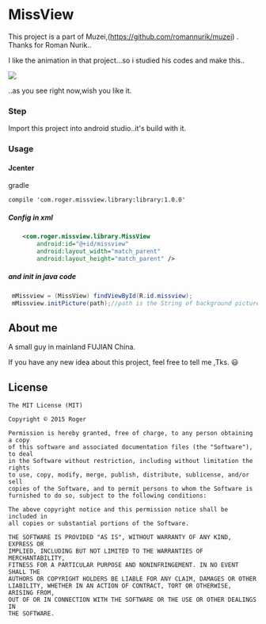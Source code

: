 # MissView
This project is a part of Muzei,(https://github.com/romannurik/muzei) .<br>
Thanks for Roman Nurik..<br>

I like the animation in that project...so i studied his codes and make this..<br>

![](https://github.com/Rogero0o/MissView/raw/master/missview.gif)

..as you see right now,wish you like it.

### Step

Import this project into android studio..it's build with it.

###  Usage

#### Jcenter

gradle
```
compile 'com.roger.missview.library:library:1.0.0'
```

##### Config in xml

```xml
    <com.roger.missview.library.MissView
        android:id="@+id/missview"
        android:layout_width="match_parent"
        android:layout_height="match_parent" />
```

##### and init in java code

```java
 mMissview = (MissView) findViewById(R.id.missview);
 mMissview.initPicture(path);//path is the String of background picture path
```


## About me

A small guy  in mainland FUJIAN China.

If you have any new idea about this project, feel free to tell me ,Tks. :smiley:

## License

	The MIT License (MIT)

	Copyright © 2015 Roger

	Permission is hereby granted, free of charge, to any person obtaining a copy
	of this software and associated documentation files (the "Software"), to deal
	in the Software without restriction, including without limitation the rights
	to use, copy, modify, merge, publish, distribute, sublicense, and/or sell
	copies of the Software, and to permit persons to whom the Software is
	furnished to do so, subject to the following conditions:

	The above copyright notice and this permission notice shall be included in
	all copies or substantial portions of the Software.

	THE SOFTWARE IS PROVIDED "AS IS", WITHOUT WARRANTY OF ANY KIND, EXPRESS OR
	IMPLIED, INCLUDING BUT NOT LIMITED TO THE WARRANTIES OF MERCHANTABILITY,
	FITNESS FOR A PARTICULAR PURPOSE AND NONINFRINGEMENT. IN NO EVENT SHALL THE
	AUTHORS OR COPYRIGHT HOLDERS BE LIABLE FOR ANY CLAIM, DAMAGES OR OTHER
	LIABILITY, WHETHER IN AN ACTION OF CONTRACT, TORT OR OTHERWISE, ARISING FROM,
	OUT OF OR IN CONNECTION WITH THE SOFTWARE OR THE USE OR OTHER DEALINGS IN
	THE SOFTWARE.
